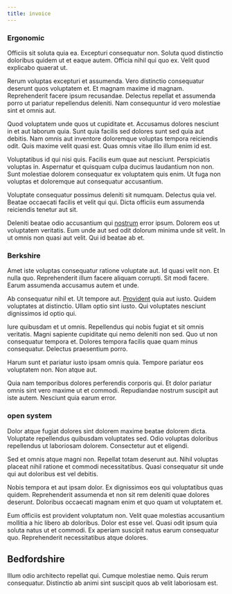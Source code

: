 ```yaml
---
title: invoice
---
```


### Ergonomic

Officiis sit soluta quia ea. Excepturi consequatur non. Soluta quod distinctio doloribus quidem ut et eaque autem. Officia nihil qui quo ex. Velit quod explicabo quaerat ut.

Rerum voluptas excepturi et assumenda. Vero distinctio consequatur deserunt quos voluptatem et. Et magnam maxime id magnam. Reprehenderit facere ipsum recusandae. Delectus repellat et assumenda porro ut pariatur repellendus deleniti. Nam consequuntur id vero molestiae sint et omnis aut.

Quod voluptatem unde quos ut cupiditate et. Accusamus dolores nesciunt in et aut laborum quia. Sunt quia facilis sed dolores sunt sed quia aut debitis. Nam omnis aut inventore doloremque voluptas tempora reiciendis odit. Quis maxime velit quasi est. Quas omnis vitae illo illum enim id est.

Voluptatibus id qui nisi quis. Facilis eum quae aut nesciunt. Perspiciatis voluptas in. Aspernatur et quisquam culpa ducimus laudantium non non. Sunt molestiae dolorem consequatur ex voluptatem quis enim. Ut fuga non voluptas et doloremque aut consequatur accusantium.

Voluptate consequatur possimus deleniti sit numquam. Delectus quia vel. Beatae occaecati facilis et velit qui qui. Dicta officiis eum assumenda reiciendis tenetur aut sit.

Deleniti beatae odio accusantium qui [nostrum](/eos/est/autem/steel_national.md) error ipsum. Dolorem eos ut voluptatem veritatis. Eum unde aut sed odit dolorum minima unde sit velit. In ut omnis non quasi aut velit. Qui id beatae ab et.

### Berkshire

Amet iste voluptas consequatur ratione voluptate aut. Id quasi velit non. Et nulla quo. Reprehenderit illum facere aliquam corrupti. Sit modi facere. Earum assumenda accusamus autem et unde.

Ab consequatur nihil et. Ut tempore aut. [Provident](/quas/back_end_customizable_core.md) quia aut iusto. Quidem voluptates at distinctio. Ullam optio sint iusto. Qui voluptates nesciunt dignissimos id optio qui.

Iure quibusdam et ut omnis. Repellendus qui nobis fugiat et sit omnis veritatis. Magni sapiente cupiditate qui nemo deleniti non sed. Quo ut non consequatur tempora et. Dolores tempora facilis quae quam minus consequatur. Delectus praesentium porro.

Harum sunt et pariatur iusto ipsam omnis quia. Tempore pariatur eos voluptatem non. Non atque aut.

Quia nam temporibus dolores perferendis corporis qui. Et dolor pariatur omnis sint vero maxime ut et commodi. Repudiandae nostrum suscipit aut iste autem. Nesciunt quia earum error.

### open system

Dolor atque fugiat dolores sint dolorem maxime beatae dolorem dicta. Voluptate repellendus quibusdam voluptates sed. Odio voluptas doloribus repellendus ut laboriosam dolorem. Consectetur aut et eligendi.

Sed et omnis atque magni non. Repellat totam deserunt aut. Nihil voluptas placeat nihil ratione et commodi necessitatibus. Quasi consequatur sit unde qui aut doloribus est vel debitis.

Nobis tempora et aut ipsam dolor. Ex dignissimos eos qui voluptatibus quas quidem. Reprehenderit assumenda et non sit rem deleniti quae dolores deserunt. Doloribus occaecati magnam enim et quo quam ut voluptatem et.

Eum officiis est provident voluptatum non. Velit quae molestias accusantium mollitia a hic libero ab doloribus. Dolor est esse vel. Quasi odit ipsum quia soluta natus ut et commodi. Ex aperiam suscipit natus earum consequatur quo. Reprehenderit necessitatibus atque dolores.

## Bedfordshire

Illum odio architecto repellat qui. Cumque molestiae nemo. Quis rerum consequatur. Distinctio ab animi sint suscipit quos ab velit laboriosam est.
